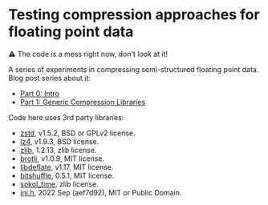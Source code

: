# Testing compression approaches for floating point data

:warning: The code is a mess right now, don't look at it!

A series of experiments in compressing semi-structured floating point data. Blog post series about it:

* [Part 0: Intro](https://aras-p.info/blog/2023/01/29/Float-Compression-0-Intro/)
* [Part 1: Generic Compression Libraries](https://aras-p.info/blog/2023/01/29/Float-Compression-1-Generic/)


Code here uses 3rd party libraries:
* [zstd](https://github.com/facebook/zstd), v1.5.2, BSD or GPLv2 license.
* [lz4](https://github.com/lz4/lz4), v1.9.3, BSD license.
* [zlib](https://github.com/madler/zlib), 1.2.13, zlib license.
* [brotli](https://github.com/google/brotli), v1.0.9, MIT license.
* [libdeflate](https://github.com/ebiggers/libdeflate), v1.17, MIT license.
* [bitshuffle](https://github.com/kiyo-masui/bitshuffle), 0.5.1, MIT license.
* [sokol_time](https://github.com/floooh/sokol), zlib license.
* [ini.h](https://github.com/mattiasgustavsson/libs/blob/main/ini.h), 2022 Sep (aef7d92), MIT or Public Domain.

